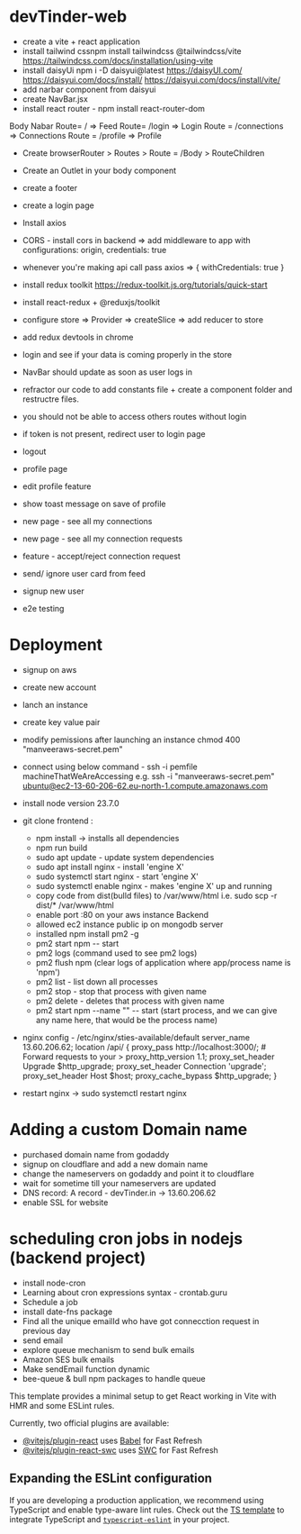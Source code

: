 # devTinder-web

- create a vite + react application 
- install tailwind cssnpm install tailwindcss @tailwindcss/vite https://tailwindcss.com/docs/installation/using-vite
- install daisyUi npm i -D daisyui@latest https://daisyUI.com/ https://daisyui.com/docs/install/ https://daisyui.com/docs/install/vite/
- add narbar component from daisyui
- create NavBar.jsx
- install react router - npm install react-router-dom

Body 
    Nabar
    Route= / => Feed
    Route= /login => Login
    Route = /connections => Connections
    Route = /profile => Profile

- Create browserRouter > Routes > Route = /Body > RouteChildren
- Create an Outlet in your body component
- create a footer
- create a login page
- Install axios
- CORS - install cors in backend => add middleware to app with configurations: origin, credentials: true
- whenever you're making api call pass axios => { withCredentials: true }
- install redux toolkit https://redux-toolkit.js.org/tutorials/quick-start
- install react-redux + @reduxjs/toolkit
- configure store => Provider => createSlice => add reducer to store
- add redux devtools in chrome
- login and see if your data is coming properly in the store
- NavBar should update as soon as user logs in
- refractor our code to add constants file + create a component folder and restructre files.
- you should not be able to access others routes without login
- if token is not present, redirect user to login page
- logout 
- profile page
- edit profile feature
- show toast message on save of profile
- new page - see all my connections
- new page - see all my connection requests
- feature - accept/reject connection request

- send/ ignore user card from feed
- signup new user
- e2e testing

# Deployment
- signup on aws
- create new account
- lanch an instance
- create key value pair
- modify pemissions after launching an instance chmod 400 "manveeraws-secret.pem"
- connect using below command - ssh -i pemfile machineThatWeAreAccessing e.g. ssh -i "manveeraws-secret.pem" ubuntu@ec2-13-60-206-62.eu-north-1.compute.amazonaws.com
- install node version 23.7.0
- git clone
frontend :
    - npm install -> installs all dependencies
    - npm run build
    - sudo apt update - update system dependencies
    - sudo apt install nginx - install 'engine X'
    - sudo systemctl start nginx - start 'engine X'
    - sudo systemctl enable nginx - makes 'engine X' up and running 
    - copy code from dist(bulld files) to /var/www/html i.e. sudo scp -r dist/* /var/www/html
    - enable port :80 on your aws instance
Backend
    - allowed ec2 instance public ip on mongodb server
    - installed npm install pm2 -g
    - pm2 start npm -- start
    - pm2 logs (command used to see pm2 logs)
    - pm2 flush npm (clear logs of application where app/process name is 'npm')
    - pm2 list  - list down all processes
    - pm2 stop <name> - stop that process with given name
    - pm2 delete <name> - deletes that process with given name
    - pm2 start npm --name "<name>" -- start (start process, and we can give any name here, that would be the process name)

- nginx config - /etc/nginx/sties-available/default
        server_name 13.60.206.62;
        location /api/ {
                proxy_pass http://localhost:3000/;  # Forward requests to your >
                proxy_http_version 1.1;
                proxy_set_header Upgrade $http_upgrade;
                proxy_set_header Connection 'upgrade';
                proxy_set_header Host $host;
                proxy_cache_bypass $http_upgrade;
        }
- restart nginx -> sudo systemctl restart nginx

# Adding a custom Domain name
- purchased domain name from godaddy
- signup on cloudflare and add a new domain name
- change the nameservers on godaddy and point it to cloudflare
- wait for sometime till your nameservers are updated
- DNS record: A record - devTinder.in -> 13.60.206.62
- enable SSL for website

# scheduling cron jobs in nodejs (backend project)
- install node-cron
- Learning about cron expressions syntax - crontab.guru
- Schedule a job
- install date-fns package
- Find all the unique emailId who have got connecction request in previous day
- send email
- explore queue mechanism to send bulk emails
- Amazon SES bulk emails
- Make sendEmail function dynamic
- bee-queue & bull npm packages to handle queue

This template provides a minimal setup to get React working in Vite with HMR and some ESLint rules.

Currently, two official plugins are available:

- [@vitejs/plugin-react](https://github.com/vitejs/vite-plugin-react/blob/main/packages/plugin-react/README.md) uses [Babel](https://babeljs.io/) for Fast Refresh
- [@vitejs/plugin-react-swc](https://github.com/vitejs/vite-plugin-react-swc) uses [SWC](https://swc.rs/) for Fast Refresh

## Expanding the ESLint configuration

If you are developing a production application, we recommend using TypeScript and enable type-aware lint rules. Check out the [TS template](https://github.com/vitejs/vite/tree/main/packages/create-vite/template-react-ts) to integrate TypeScript and [`typescript-eslint`](https://typescript-eslint.io) in your project.
